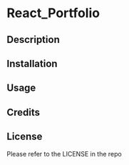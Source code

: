 # React_Portfolio

## Description

## Installation

## Usage

## Credits

## License

Please refer to the LICENSE in the repo